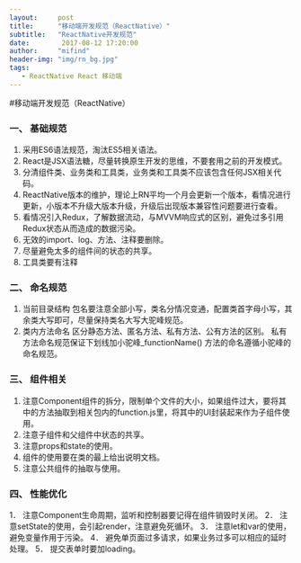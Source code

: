 ---layout:     posttitle:      "移动端开发规范（ReactNative）"subtitle:   "ReactNative开发规范"date:        2017-08-12 17:20:00author:     "mifind"header-img: "img/rn_bg.jpg"tags:   - ReactNative React 移动端 ---#移动端开发规范（ReactNative）### 一、	基础规范1.	采用ES6语法规范，淘汰ES5相关语法。2.	React是JSX语法糖，尽量转换原生开发的思维，不要套用之前的开发模式。3.	分清组件类、业务类和工具类，业务类和工具类不应该包含任何JSX相关代码。4.	ReactNative版本的维护，理论上RN平均一个月会更新一个版本，看情况进行更新，小版本不升级大版本升级，升级后出现版本兼容性问题要进行查看。5.	看情况引入Redux，了解数据流动，与MVVM响应式的区别，避免过多引用Redux状态从而造成的数据污染。6.	无效的import、log、方法、注释要删除。7.	尽量避免太多的组件间的状态的共享。8.	工具类要有注释### 二、	命名规范1.	当前目录结构包名要注意全部小写，类名分情况变通，配置类首字母小写，其余类大写即可，尽量保持类名大写大驼峰规范。2.	类内方法命名区分静态方法、匿名方法、私有方法、公有方法的区别。私有方法命名规范保证下划线加小驼峰_functionName()方法的命名遵循小驼峰的命名规范。### 三、	组件相关1.	注意Component组件的拆分，限制单个文件的大小，如果组件过大，要将其中的方法抽取到相关包内的function.js里，将其中的UI封装起来作为子组件使用。2.	注意子组件和父组件中状态的共享。3.	注意props和state的使用。4.	组件的使用要在类的最上给出说明文档。5.	注意公共组件的抽取与使用。### 四、	性能优化1．	注意Component生命周期，监听和控制器要记得在组件销毁时关闭。2．	注意setState的使用，会引起render，注意避免死循环。3．	注意let和var的使用，避免变量作用于污染。4．	避免单页面过多请求，如果业务过多可以相应的延时处理。5．	提交表单时要加loading。